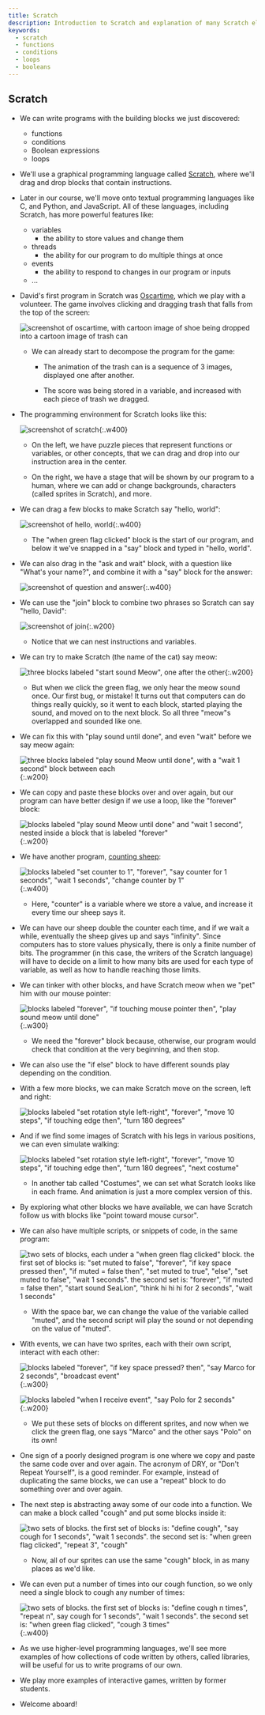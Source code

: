 ```yaml
---
title: Scratch
description: Introduction to Scratch and explanation of many Scratch elements.
keywords:
  - scratch
  - functions
  - conditions
  - loops
  - booleans
---
```


## Scratch

*   We can write programs with the building blocks we just discovered:

    *   functions
    *   conditions
    *   Boolean expressions
    *   loops

*   We'll use a graphical programming language called [Scratch](https://scratch.mit.edu/), where we'll drag and drop blocks that contain instructions.

*   Later in our course, we'll move onto textual programming languages like C, and Python, and JavaScript. All of these languages, including Scratch, has more powerful features like:

    *   variables
        *   the ability to store values and change them
    *   threads
        *   the ability for our program to do multiple things at once
    *   events
        *   the ability to respond to changes in our program or inputs
    *   ...

*   David's first program in Scratch was [Oscartime](https://scratch.mit.edu/projects/76196420/), which we play with a volunteer. The game involves clicking and dragging trash that falls from the top of the screen:  

    ![screenshot of oscartime, with cartoon image of shoe being dropped into a cartoon image of trash can](oscartime.png)

    *   We can already start to decompose the program for the game:

        *   The animation of the trash can is a sequence of 3 images, displayed one after another.

        *   The score was being stored in a variable, and increased with each piece of trash we dragged.

*   The programming environment for Scratch looks like this:  

    ![screenshot of scratch](scratch.png){:.w400}

    *   On the left, we have puzzle pieces that represent functions or variables, or other concepts, that we can drag and drop into our instruction area in the center.

    *   On the right, we have a stage that will be shown by our program to a human, where we can add or change backgrounds, characters (called sprites in Scratch), and more.

*   We can drag a few blocks to make Scratch say "hello, world":  

    ![screenshot of hello, world](hello_world.png){:.w400}

    *   The "when green flag clicked" block is the start of our program, and below it we've snapped in a "say" block and typed in "hello, world".

*   We can also drag in the "ask and wait" block, with a question like "What's your name?", and combine it with a "say" block for the answer:  

    ![screenshot of question and answer](answer.png){:.w400}

*   We can use the "join" block to combine two phrases so Scratch can say "hello, David":  

    ![screenshot of join](join.png){:.w200}

    *   Notice that we can nest instructions and variables.

*   We can try to make Scratch (the name of the cat) say meow:  

    ![three blocks labeled "start sound Meow", one after the other](meow.png){:.w200}

    *   But when we click the green flag, we only hear the meow sound once. Our first bug, or mistake! It turns out that computers can do things really quickly, so it went to each block, started playing the sound, and moved on to the next block. So all three "meow"s overlapped and sounded like one.

*   We can fix this with "play sound until done", and even "wait" before we say meow again:  

    ![three blocks labeled "play sound Meow until done", with a "wait 1 second" block between each](meow_wait.png){:.w200}
	
*   We can copy and paste these blocks over and over again, but our program can have better design if we use a loop, like the "forever" block:  

    ![blocks labeled "play sound Meow until done" and "wait 1 second", nested inside a block that is labeled "forever"](forever.png){:.w200}

*   We have another program, [counting sheep](https://scratch.mit.edu/projects/26329219/):  

    ![blocks labeled "set counter to 1", "forever", "say counter for 1 seconds", "wait 1 seconds", "change counter by 1"](count.png){:.w400}

    *   Here, "counter" is a variable where we store a value, and increase it every time our sheep says it.

*   We can have our sheep double the counter each time, and if we wait a while, eventually the sheep gives up and says "infinity". Since computers has to store values physically, there is only a finite number of bits. The programmer (in this case, the writers of the Scratch language) will have to decide on a limit to how many bits are used for each type of variable, as well as how to handle reaching those limits.

*   We can tinker with other blocks, and have Scratch meow when we "pet" him with our mouse pointer:  

    ![blocks labeled "forever", "if touching mouse pointer then", "play sound meow until done"](pet-0.png){:.w300}

    *   We need the "forever" block because, otherwise, our program would check that condition at the very beginning, and then stop.

*   We can also use the "if else" block to have different sounds play depending on the condition.

*   With a few more blocks, we can make Scratch move on the screen, left and right:  

    ![blocks labeled "set rotation style left-right", "forever", "move 10 steps", "if touching edge then", "turn 180 degrees"](bounce.png)

*   And if we find some images of Scratch with his legs in various positions, we can even simulate walking:  

    ![blocks labeled "set rotation style left-right", "forever", "move 10 steps", "if touching edge then", "turn 180 degrees", "next costume"](costume.png)

    *   In another tab called "Costumes", we can set what Scratch looks like in each frame. And animation is just a more complex version of this.

*   By exploring what other blocks we have available, we can have Scratch follow us with blocks like "point toward mouse cursor".

*   We can also have multiple scripts, or snippets of code, in the same program:  

    ![two sets of blocks, each under a "when green flag clicked" block. the first set of blocks is: "set muted to false", "forever", "if key space pressed then", "if muted = false then", "set muted to true", "else", "set muted to false", "wait 1 seconds". the second set is: "forever", "if muted = false then", "start sound SeaLion", "think hi hi hi for 2 seconds", "wait 1 seconds"](seal.png)

    *   With the space bar, we can change the value of the variable called "muted", and the second script will play the sound or not depending on the value of "muted".

*   With events, we can have two sprites, each with their own script, interact with each other:  

    ![blocks labeled "forever", "if key space pressed? then", "say Marco for 2 seconds", "broadcast event"](marco.png){:.w300}

    ![blocks labeled "when I receive event", "say Polo for 2 seconds"](polo.png){:.w200}

    *   We put these sets of blocks on different sprites, and now when we click the green flag, one says "Marco" and the other says "Polo" on its own!

*   One sign of a poorly designed program is one where we copy and paste the same code over and over again. The acronym of DRY, or "Don't Repeat Yourself", is a good reminder. For example, instead of duplicating the same blocks, we can use a "repeat" block to do something over and over again.

*   The next step is abstracting away some of our code into a function. We can make a block called "cough" and put some blocks inside it:  

    ![two sets of blocks. the first set of blocks is: "define cough", "say cough for 1 seconds", "wait 1 seconds". the second set is: "when green flag clicked", "repeat 3", "cough"](cough_function.png)

    *   Now, all of our sprites can use the same "cough" block, in as many places as we'd like.

*   We can even put a number of times into our cough function, so we only need a single block to cough any number of times:  

    ![two sets of blocks. the first set of blocks is: "define cough n times", "repeat n", say cough for 1 seconds", "wait 1 seconds". the second set is: "when green flag clicked", "cough 3 times"](cough_function_2.png){:.w400}

*   As we use higher-level programming languages, we'll see more examples of how collections of code written by others, called libraries, will be useful for us to write programs of our own.

*   We play more examples of interactive games, written by former students.

*   Welcome aboard!

